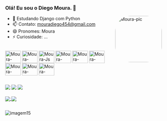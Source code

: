 ### Olá! Eu sou o Diego Moura. 👋
<img align="right" alt="Moura-pic" height="150" style="border-radius:50px;" src="https://user-images.githubusercontent.com/52717641/230969671-747c878b-089f-4160-afa2-86a3c8ca5b15.jpg">

- 🌱 Estudando Django com Python
- 📫 Contato: mouradiego454@gmail.com
- 😄 Pronomes: Moura
- ⚡ Curiosidade: ...


<div style="display: inline_block"><br>
  <img align="center" alt="Moura-HTML" height="40" width="50" src="https://cdn.jsdelivr.net/gh/devicons/devicon/icons/html5/html5-original.svg">
  <img align="center" alt="Moura-CSS" height="40" width="50" src="https://cdn.jsdelivr.net/gh/devicons/devicon/icons/css3/css3-original.svg">
  <img align="center" alt="Moura-Js" height="40" width="50" src="https://cdn.jsdelivr.net/gh/devicons/devicon/icons/javascript/javascript-original.svg">
  <img align="center" alt="Moura-Python" height="40" width="50" src="https://cdn.jsdelivr.net/gh/devicons/devicon/icons/python/python-original.svg">
  <img align="center" alt="Moura-Csharp" height="40" width="50" src="https://cdn.jsdelivr.net/gh/devicons/devicon/icons/csharp/csharp-original.svg">
  <img align="center" alt="Moura-Mysql" height="40" width="50" src="https://cdn.jsdelivr.net/gh/devicons/devicon/icons/mysql/mysql-original.svg">
  <img align="center" alt="Moura-Sqlite" height="40" width="50" src="https://cdn.jsdelivr.net/gh/devicons/devicon/icons/sqlite/sqlite-original.svg">
  <img align="center" alt="Moura-VisualStudio" height="40" width="50" src="https://cdn.jsdelivr.net/gh/devicons/devicon/icons/visualstudio/visualstudio-plain.svg">
  <img align="center" alt="Moura-VSCode" height="40" width="50" src="https://cdn.jsdelivr.net/gh/devicons/devicon/icons/vscode/vscode-original.svg">
  
  
</div>
  
  ##
 
<div> 
  <a href="https://instagram.com/mour4" target="_blank"><img src="https://img.shields.io/badge/-Instagram-%23E4405F?style=for-the-badge&logo=instagram&logoColor=white" target="_blank"></a>
  <a href = "mailto:mouradiego454@gmail.com"><img src="https://img.shields.io/badge/-Gmail-%23333?style=for-the-badge&logo=gmail&logoColor=white" target="_blank"></a>
  <a href="https://www.linkedin.com/in/diego-moura-2a395222a" target="_blank"><img src="https://img.shields.io/badge/-LinkedIn-%230077B5?style=for-the-badge&logo=linkedin&logoColor=white" target="_blank"></a> 
</div>
<br>

<a href="https://github.com/roccodhego/github-readme-stats">
  <img align="center" src="https://github-readme-stats.vercel.app/api?username=roccodhego&show_icons=true&theme=dark" />
</a>
<a href="https://github.com/roccodhego/github-readme-stats">
  <img align="center" src="https://github-readme-stats.vercel.app/api/top-langs/?username=roccodhego&layout=compact" />
</a>

##

![imagem15](https://user-images.githubusercontent.com/52717641/231016661-6e83850d-0389-4928-845f-af018e9b9307.gif)
